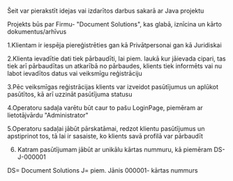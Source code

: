 Šeit var pierakstīt idejas vai izdarītos darbus sakarā ar Java projektu

Projekts būs par Firmu- "Document Solutions", kas glabā, iznīcina un kārto dokumentus/arhīvus

1.Klientam ir iespēja piereģistrēties gan kā Privātpersonai gan kā Juridiskai

2.Klienta ievadītie dati tiek pārbaudīti, lai piem. laukā kur jāievada cipari, tas tiek arī pārbaudītas un atkarībā no
pārbaudes, klients tiek informēts vai nu labot ievadītos datus vai veiksmīgu reģistrāciju

3.Pēc veiksmīgas reģistrācijas klients var izveidot pasūtījumus un aplūkot pasūtītos, kā arī uzzināt pasūtījuma statusu

4.Operatoru sadaļa varētu būt caur to pašu LoginPage, piemēram ar lietotājvārdu "Administrator"

5.Operatoru sadaļai jābūt pārskatāmai, redzot klientu pasūtījumus un apstiprinot tos, tā lai ir sasaiste, ko klients
savā profilā var pārbaudīt

6. Katram pasūtījumam jābūt ar unikālu kārtas nummuru, kā piemēram DS-J-000001

DS= Document Solutions J= piem. Jānis 000001- kārtas nummurs


